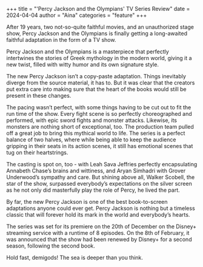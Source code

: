 +++
title = "'Percy Jackson and the Olympians' TV Series Review"
date = 2024-04-04
author = "Aina"
categories = "feature"
+++

After 19 years, two not-so-quite faithful movies, and an unauthorized stage show, Percy Jackson and the Olympians is finally getting a long-awaited faithful adaptation in the form of a TV show. 

Percy Jackson and the Olympians is a masterpiece that perfectly intertwines the stories of Greek mythology in the modern world, giving it a new twist, filled with witty humor and its own signature style.

The new Percy Jackson isn’t a copy-paste adaptation. Things inevitably diverge from the source material, it has to. But it was clear that the creators put extra care into making sure that the heart of the books would still be present in these changes. 

The pacing wasn’t perfect, with some things having to be cut out to fit the run time of the show. Every fight scene is so perfectly choreographed and performed, with epic sword fights and monster attacks. Likewise, its monsters are nothing short of exceptional, too. The production team pulled off a great job to bring this mythical world to life. The series is a perfect balance of two halves, where while being able to keep the audience gripping in their seats in its action scenes, it still has emotional scenes that tug on their heartstrings.

The casting is spot on, too - with Leah Sava Jeffries perfectly encapsulating Annabeth Chase’s brains and wittiness, and Aryan Simhadri with Grover Underwood’s sympathy and care. But shining above all, Walker Scobell, the star of the show, surpassed everybody’s expectations on the silver screen as he not only did masterfully play the role of Percy, he lived the part. 

By far, the new Percy Jackson is one of the best book-to-screen adaptations anyone could ever get. Percy Jackson is nothing but a timeless classic that will forever hold its mark in the world and everybody’s hearts.

The series was set for its premiere on the 20th of December on the Disney+ streaming service with a runtime of 8 episodes. On the 8th of February, it was announced that the show had been renewed by Disney+ for a second season, following the second book.

Hold fast, demigods! The sea is deeper than you think.



